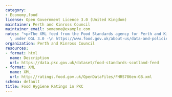 ```yaml
---
category:
- Economy,food
license: Open Government Licence 3.0 (United Kingdom)
maintainer: Perth and Kinross Council
maintainer_email: someone@example.com
notes: "<p>The XML feed from the Food Standards agency for Perth and Kinross. Licensed\
  \ under OGL 3.0 -\n https://www.food.gov.uk/about-us/data-and-policies/aboutsite/termsandconditions/fhrs-data-usage-open-government-licence-and-disclaimer</p>"
organization: Perth and Kinross Council
resources:
- format: html
  name: Description
  url: https://data.pkc.gov.uk/dataset/food-standards-scotland-feed
- format: XML
  name: XML
  url: http://ratings.food.gov.uk/OpenDataFiles/FHRS786en-GB.xml
schema: default
title: Food Hygiene Ratings in PKC
---
```

